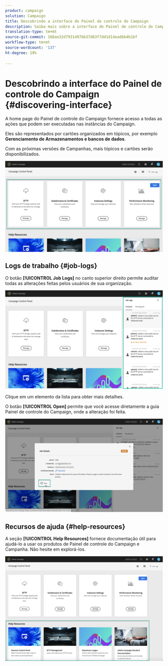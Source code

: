```yaml
---
product: campaign
solution: Campaign
title: Descobrindo a interface do Painel de controle do Campaign
description: Saiba mais sobre a interface do Painel de controle do Campaign
translation-type: tm+mt
source-git-commit: 168ae32d7931497bb37d63f7dd1d14eadbb4b1bf
workflow-type: tm+mt
source-wordcount: '137'
ht-degree: 19%

---
```



# Descobrindo a interface do Painel de controle do Campaign {#discovering-interface}

A home page do Painel de controle do Campaign fornece acesso a todas as ações que podem ser executadas nas instâncias do Campaign.

Eles são representados por cartões organizados em tópicos, por exemplo **Gerenciamento de Armazenamentos e bancos de dados**.

Com as próximas versões de Campanhas, mais tópicos e cartões serão disponibilizados.

![](assets/control_panel_interface.png)

## Logs de trabalho {#job-logs}

O botão **[!UICONTROL Job Logs]** no canto superior direito permite auditar todas as alterações feitas pelos usuários de sua organização.

![](assets/control_panel_interface2.png)

Clique em um elemento da lista para obter mais detalhes.

O botão **[!UICONTROL Open]** permite que você acesse diretamente a guia Painel de controle do Campaign, onde a alteração foi feita.

![](assets/control_panel_logdetails.png)

## Recursos de ajuda {#help-resources}

A seção **[!UICONTROL Help Resources]** fornece documentação útil para ajudá-lo a usar os produtos de Painel de controle do Campaign e Campanha. Não hesite em explorá-los.

![](assets/helpresources.png)
